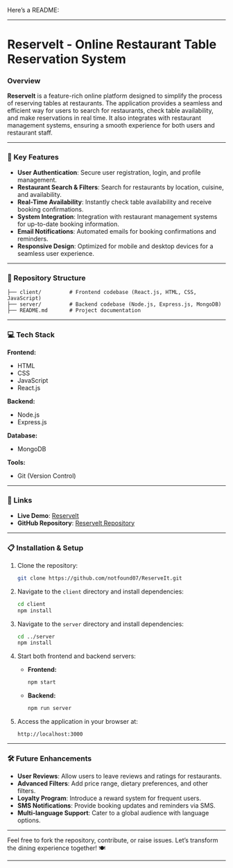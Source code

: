 Here’s a README:

---

# Reservelt - Online Restaurant Table Reservation System  

### Overview  
**Reservelt** is a feature-rich online platform designed to simplify the process of reserving tables at restaurants. The application provides a seamless and efficient way for users to search for restaurants, check table availability, and make reservations in real time. It also integrates with restaurant management systems, ensuring a smooth experience for both users and restaurant staff.  

---

### 🌟 Key Features  
- **User Authentication**: Secure user registration, login, and profile management.  
- **Restaurant Search & Filters**: Search for restaurants by location, cuisine, and availability.  
- **Real-Time Availability**: Instantly check table availability and receive booking confirmations.  
- **System Integration**: Integration with restaurant management systems for up-to-date booking information.  
- **Email Notifications**: Automated emails for booking confirmations and reminders.  
- **Responsive Design**: Optimized for mobile and desktop devices for a seamless user experience.  

---

### 📂 Repository Structure  

```plaintext  
├── client/         # Frontend codebase (React.js, HTML, CSS, JavaScript)  
├── server/         # Backend codebase (Node.js, Express.js, MongoDB)  
├── README.md       # Project documentation  
```  

---

### 💻 Tech Stack  

**Frontend:**  
- HTML  
- CSS  
- JavaScript  
- React.js  

**Backend:**  
- Node.js  
- Express.js  

**Database:**  
- MongoDB  

**Tools:**  
- Git (Version Control)  

---

### 🔗 Links  
- **Live Demo**: [Reservelt](https://reserveit-site.onrender.com/)  
- **GitHub Repository**: [Reservelt Repository](https://github.com/notfound07/ReserveIt)  

---

### 📋 Installation & Setup  

1. Clone the repository:  
   ```bash  
   git clone https://github.com/notfound07/ReserveIt.git  
   ```  

2. Navigate to the `client` directory and install dependencies:  
   ```bash  
   cd client  
   npm install  
   ```  

3. Navigate to the `server` directory and install dependencies:  
   ```bash  
   cd ../server  
   npm install  
   ```  

4. Start both frontend and backend servers:  
   - **Frontend:**  
     ```bash  
     npm start  
     ```  
   - **Backend:**  
     ```bash  
     npm run server  
     ```  

5. Access the application in your browser at:  
   ```plaintext  
   http://localhost:3000  
   ```  

---

### 🛠️ Future Enhancements  
- **User Reviews**: Allow users to leave reviews and ratings for restaurants.  
- **Advanced Filters**: Add price range, dietary preferences, and other filters.  
- **Loyalty Program**: Introduce a reward system for frequent users.  
- **SMS Notifications**: Provide booking updates and reminders via SMS.  
- **Multi-language Support**: Cater to a global audience with language options.  

---

Feel free to fork the repository, contribute, or raise issues. Let’s transform the dining experience together! 🍽️  

--- 
